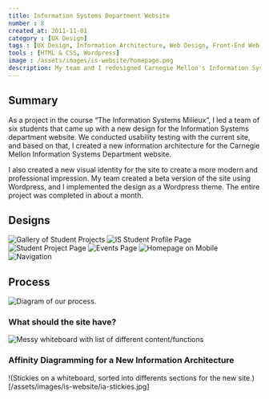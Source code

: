 ```yaml
---
title: Information Systems Department Website
number : 8
created_at: 2011-11-01
category : [UX Design]
tags : [UX Design, Information Architecture, Web Design, Front-End Web Development]
tools : [HTML & CSS, Wordpress]
image : /assets/images/is-website/homepage.png
description: My team and I redesigned Carnegie Mellon's Information Systems Department website, and implemented the new design in a Wordpress theme.
---
```


## Summary

As a project in the course “The Information Systems Milieux”, I led a team of six students that came up with a new design for the Information Systems department website. We conducted usability testing with the current site, and based on that, I created a new information architecture for the Carnegie Mellon Information Systems Department website.

I also created a new visual identity for the site to create a more modern and professional impression. My team created a beta version of the site using Wordpress, and I implemented the design as a Wordpress theme. The entire project was completed in about a month.

## Designs

![Gallery of Student Projects](/assets/images/is-website/project-gallery.png)
![IS Student Profile Page](/assets/images/is-website/student-profile-mockup.png)
![Student Project Page](/assets/images/is-website/project-page.png)
![Events Page](/assets/images/is-website/events-page-mockup.png)
![Homepage on Mobile](/assets/images/is-website/mobile-site-homepage-mockup.png)
![Navigation](/assets/images/is-website/nav.jpg)

## Process

![Diagram of our process.](/assets/images/is-website/process.jpg)


### What should the site have?

![Messy whiteboard with list of different content/functions](/assets/images/is-website/functional-requirements.jpg)

### Affinity Diagramming for a New Information Architecture

!(Stickies on a whiteboard, sorted into differents sections for the new site.)[/assets/images/is-website/ia-stickies.jpg]